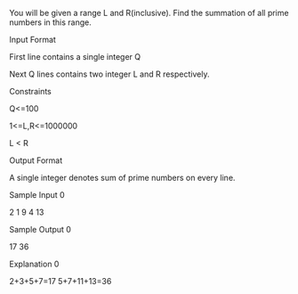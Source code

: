 You will be given a range L and R(inclusive). Find the summation of all prime numbers in this range.

Input Format

First line contains a single integer Q

Next Q lines contains two integer L and R respectively.

Constraints

Q<=100

1<=L,R<=1000000

L < R

Output Format

A single integer denotes sum of prime numbers on every line.

Sample Input 0

2
1 9
4 13

Sample Output 0

17
36

Explanation 0

2+3+5+7=17 5+7+11+13=36
